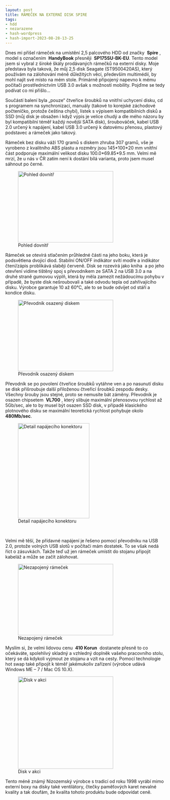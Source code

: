```yaml
---
layout: post
title: RÁMEČEK NA EXTERNÍ DISK SPIRE
tags:
- hdd
- nezarazene
- hash-wordpress
- hash-import-2023-08-28-13-25
---
```


Dnes mi přišel rámeček na umístění 2,5 palcového HDD od značky&nbsp; **Spire** , model s označením&nbsp; **HandyBook** přesněji&nbsp; **SP175SU-BK-EU**. Tento model jsem si vybral z široké škály prodávaných rámečků na externí disky. Moje představa byla taková, že můj 2,5 disk Seagate (ST9500420AS), který používám na zálohování méně důležitých věcí, především multimédií, by mohl najít své místo na mém stole. Primárně připojený napevno k mému počítači prostřednictvím USB 3.0 avšak s možností mobility. Pojďme se tedy podívat co mi přišlo…

Součástí balení byla „pouze“ čtveřice šroubků na vnitřní uchycení disku, cd s programem na synchronizaci, manuály (takové to korejské záchodové počteníčko, protože čeština chybí), lístek s výpisem kompatibilních disků a SSD (můj disk je obsažen i když výpis je velice chudý a dle mého názoru by byl kompatibilní téměř každý novější SATA disk), šroubováček, kabel USB 2.0 určený k napájení, kabel USB 3.0 určený k datovému přenosu, plastový podstavec a rámeček jako takový.

Rámeček bez disku váží 170 gramů s diskem zhruba 307 gramů, vše je vyrobeno z kvalitního ABS plastu a rozměry jsou&nbsp;145\*100\*20 mm vnitřní část podporuje maximální velikost disku 100.0\*69.85\*9.5 mm. Velmi mě mrzí, že u nás v ČR zatím není k dostání bílá varianta, proto jsem musel sáhnout po černé.

<figure id="attachment_25" aria-describedby="caption-attachment-25" style="width: 300px" class="wp-caption aligncenter"><a href="http://www.maxxx.cz/wp-content/uploads/2014/04/2013-05-30-18.09.03.jpg"><img decoding="async" loading="lazy" class="size-medium wp-image-25" src="http://www.maxxx.cz/wp-content/uploads/2014/04/2013-05-30-18.09.03-300x225.jpg" alt="Pohled dovnitř" width="300" height="225"></a><figcaption id="caption-attachment-25" class="wp-caption-text">Pohled dovnitř</figcaption></figure>

Rámeček se otevírá stlačením průhledné části na jeho boku, která je podsvětlena dvojicí diod. Stabilní ON/OFF indikátor svítí modře a indikátor čtení/zápis problikává slaběji červeně. Disk se rozevírá jako kniha &nbsp;a po jeho otevření vidíme tištěný spoj s převodníkem ze SATA 2 na USB 3.0 a na druhé straně gumovou výplň, která by měla zamezit nežádoucímu pohybu v případě, že byste disk nešroubovali a také odvodu tepla od zahřívajícího disku. Výrobce garantuje 10 až 60°C, ale to se bude odvíjet od stáří a kondice disku.

<figure id="attachment_26" aria-describedby="caption-attachment-26" style="width: 300px" class="wp-caption aligncenter"><a href="http://www.maxxx.cz/wp-content/uploads/2014/04/2013-05-30-18.12.15.jpg"><img decoding="async" loading="lazy" class="size-medium wp-image-26" src="http://www.maxxx.cz/wp-content/uploads/2014/04/2013-05-30-18.12.15-300x225.jpg" alt="Převodník osazený diskem" width="300" height="225"></a><figcaption id="caption-attachment-26" class="wp-caption-text">Převodník osazený diskem</figcaption></figure>

Převodník se po povolení čtveřice šroubků vytáhne ven a po nasunutí disku se disk přišroubuje další přiloženou čtveřicí šroubků zespodu desky. Všechny šrouby jsou stejné, proto se nemusíte bát záměny. Převodník je osazen chipsetem&nbsp; **VL700** , který slibuje maximální přenosovou rychlost až 5Gb/sec, ale to by musel být osazen SSD disk, v případě klasického plotnového disku se maximální teoretická rychlost pohybuje okolo&nbsp; **480Mb/sec**.

<figure id="attachment_27" aria-describedby="caption-attachment-27" style="width: 225px" class="wp-caption aligncenter"><a href="http://www.maxxx.cz/wp-content/uploads/2014/04/2013-05-30-19.30.53.jpg"><img decoding="async" loading="lazy" class="size-medium wp-image-27" src="http://www.maxxx.cz/wp-content/uploads/2014/04/2013-05-30-19.30.53-225x300.jpg" alt="Detail napájecího konektoru" width="225" height="300"></a><figcaption id="caption-attachment-27" class="wp-caption-text">Detail napájecího konektoru</figcaption></figure>

&nbsp;

Velmi mě těší, že přídavné napájení je řešeno pomocí převodníku na USB 2.0, protože volných USB slotů v počítači mám dostatek. To se však nedá říct o zásuvkách. Takže teď už jen rámeček umístit do stojanu připojit kabeláž a může se začít zálohovat.

<figure id="attachment_28" aria-describedby="caption-attachment-28" style="width: 300px" class="wp-caption aligncenter"><a href="http://www.maxxx.cz/wp-content/uploads/2014/04/2013-05-30-18.17.01.jpg"><img decoding="async" loading="lazy" class="size-medium wp-image-28" src="http://www.maxxx.cz/wp-content/uploads/2014/04/2013-05-30-18.17.01-300x225.jpg" alt="Nezapojený rámeček" width="300" height="225"></a><figcaption id="caption-attachment-28" class="wp-caption-text">Nezapojený rámeček</figcaption></figure>

Myslím si, že velmi lidovou cenu&nbsp; **410 Korun** &nbsp;dostanete přesně to co očekáváte, spolehlivý skladný a vzhledný doplněk vašeho pracovního stolu, který se dá kdykoli vyjmout ze stojanu a vzít na cesty. Pomocí technologie hot swap také připojit k téměř jakémukoliv zařízení (výrobce udává Windows ME – 7 / Mac OS 10.X).

<figure id="attachment_29" aria-describedby="caption-attachment-29" style="width: 300px" class="wp-caption aligncenter"><a href="http://www.maxxx.cz/wp-content/uploads/2014/04/2013-05-30-20.47.51.jpg"><img decoding="async" loading="lazy" class="size-medium wp-image-29" src="http://www.maxxx.cz/wp-content/uploads/2014/04/2013-05-30-20.47.51-300x291.jpg" alt="Disk v akci" width="300" height="291"></a><figcaption id="caption-attachment-29" class="wp-caption-text">Disk v akci</figcaption></figure>

Tento méně známý Nizozemský výrobce s tradicí od roku 1998 vyrábí mimo externí boxy na disky také ventilátory, čtečky paměťových karet nevalné kvality a tak doufám, že kvalita tohoto produktu bude odpovídat ceně.

<!--kg-card-end: html-->